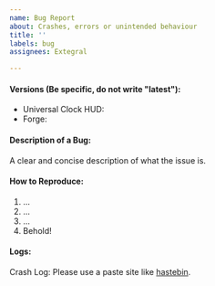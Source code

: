 ```yaml
---
name: Bug Report
about: Crashes, errors or unintended behaviour
title: ''
labels: bug
assignees: Extegral

---
```


#### Versions (Be specific, do not write "latest"):
 * Universal Clock HUD:
 * Forge:

#### Description of a Bug:
A clear and concise description of what the issue is.

#### How to Reproduce:
1. ...
2. ...
3. ...
4. Behold!

#### Logs:
<!--
Add a crash log file if you encountered a crash, or latest.log in case of startup error or some other kind of error.
-->

Crash Log: Please use a paste site like [hastebin](https://hastebin.com/).
